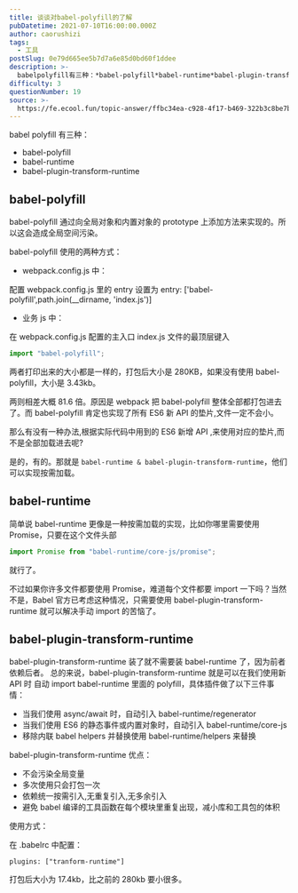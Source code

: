 ```yaml
---
title: 谈谈对babel-polyfill的了解
pubDatetime: 2021-07-10T16:00:00.000Z
author: caorushizi
tags:
  - 工具
postSlug: 0e79d665ee5b7d7a6e85d0bd60f1ddee
description: >-
  babelpolyfill有三种：*babel-polyfill*babel-runtime*babel-plugin-transform-runtimebabel-polyfill---------
difficulty: 3
questionNumber: 19
source: >-
  https://fe.ecool.fun/topic-answer/ffbc34ea-c928-4f17-b469-322b3c8be7be?orderBy=updateTime&order=desc&tagId=29
---
```


babel polyfill 有三种：

- babel-polyfill
- babel-runtime
- babel-plugin-transform-runtime

## babel-polyfill

babel-polyfill 通过向全局对象和内置对象的 prototype 上添加方法来实现的。所以这会造成全局空间污染。

babel-polyfill 使用的两种方式：

- webpack.config.js 中：

配置 webpack.config.js 里的 entry 设置为 entry: \['babel-polyfill',path.join(\_\_dirname, 'index.js')\]

- 业务 js 中：

在 webpack.config.js 配置的主入口 index.js 文件的最顶层键入

```js
import "babel-polyfill";
```

两者打印出来的大小都是一样的，打包后大小是 280KB，如果没有使用 babel-polyfill，大小是 3.43kb。

两则相差大概 81.6 倍。原因是 webpack 把 babel-polyfill 整体全部都打包进去了。而 babel-polyfill 肯定也实现了所有 ES6 新 API 的垫片,文件一定不会小。

那么有没有一种办法,根据实际代码中用到的 ES6 新增 API ,来使用对应的垫片,而不是全部加载进去呢?

是的，有的。那就是 `babel-runtime & babel-plugin-transform-runtime`，他们可以实现按需加载。

## babel-runtime

简单说 babel-runtime 更像是一种按需加载的实现，比如你哪里需要使用 Promise，只要在这个文件头部

```js
import Promise from "babel-runtime/core-js/promise";
```

就行了。

不过如果你许多文件都要使用 Promise，难道每个文件都要 import 一下吗？当然不是，Babel 官方已考虑这种情况，只需要使用 babel-plugin-transform-runtime 就可以解决手动 import 的苦恼了。

## babel-plugin-transform-runtime

babel-plugin-transform-runtime 装了就不需要装 babel-runtime 了，因为前者依赖后者。 总的来说，babel-plugin-transform-runtime 就是可以在我们使用新 API 时 自动 import babel-runtime 里面的 polyfill，具体插件做了以下三件事情：

- 当我们使用 async/await 时，自动引入 babel-runtime/regenerator
- 当我们使用 ES6 的静态事件或内置对象时，自动引入 babel-runtime/core-js
- 移除内联 babel helpers 并替换使用 babel-runtime/helpers 来替换

babel-plugin-transform-runtime 优点：

- 不会污染全局变量
- 多次使用只会打包一次
- 依赖统一按需引入,无重复引入,无多余引入
- 避免 babel 编译的工具函数在每个模块里重复出现，减小库和工具包的体积

使用方式：

在 .babelrc 中配置：

    plugins: ["tranform-runtime"]

打包后大小为 17.4kb，比之前的 280kb 要小很多。
